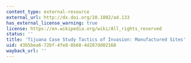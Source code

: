 ```yaml
---
content_type: external-resource
external_url: http://dx.doi.org/10.1002/ad.133
has_external_license_warning: true
license: https://en.wikipedia.org/wiki/All_rights_reserved
status: ''
title: 'Tijuana Case Study Tactics of Invasion: Manufactured Sites'
uid: 43b5bea6-72bf-4fe8-8b68-4d287dd02168
wayback_url: ''
---
```

